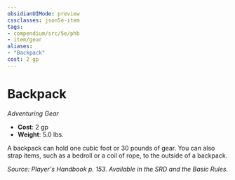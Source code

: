 ```yaml
---
obsidianUIMode: preview
cssclasses: json5e-item
tags:
- compendium/src/5e/phb
- item/gear
aliases: 
- "Backpack"
cost: 2 gp
---
```

# Backpack
*Adventuring Gear*  

- **Cost**: 2 gp
- **Weight**: 5.0 lbs.

A backpack can hold one cubic foot or 30 pounds of gear. You can also strap items, such as a bedroll or a coil of rope, to the outside of a backpack.

*Source: Player's Handbook p. 153. Available in the SRD and the Basic Rules.*